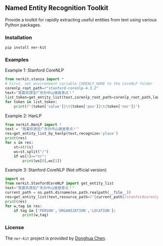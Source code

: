 ## Named Entity Recognition Toolkit

Provide a toolkit for rapidly extracting useful entities from text using various Python packages. 

### Installation
```pip
pip install ner-kit
```

### Examples
Example 1: Stanford CoreNLP
```python
from nerkit.stanza import *
# First, set environment variable CORENLP_HOME to the CoreNLP folder
corenlp_root_path=r"stanford-corenlp-4.3.2"
text="我喜欢游览广东孙中山故居景点！"
list_token=get_entity_list(text,corenlp_root_path=corenlp_root_path,language="chinese")
for token in list_token:
    print(f"{token['value']}\t{token['pos']}\t{token['ner']}")
```

Example 2: HanLP
```python
from nerkit.HanLP import *
text = "我喜欢游览广东孙中山故居景点！"
res=get_entity_list_by_hanlp(text,recognize='place')
print(res)
for s in res:
    st=str(s)
    ws=st.split("/")
    if ws[1]=="nr":
        print(ws[0],ws[1])
```

Example 3: Stanford CoreNLP (Not official version)
```python
import os
from nerkit.StanfordCoreNLP import get_entity_list
text="我喜欢游览广东孙中山故居景点！"
current_path = os.path.dirname(os.path.realpath(__file__))
res=get_entity_list(text,resource_path=f"{current_path}/stanfordcorenlp/stanford-corenlp-latest/stanford-corenlp-4.3.2")
print(res)
for w,tag in res:
    if tag in ['PERSON','ORGANIZATION','LOCATION']:
        print(w,tag)
```

### License
The `ner-kit` project is provided by [Donghua Chen](https://github.com/dhchenx). 

